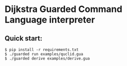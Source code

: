 # Dijkstra Guarded Command Language interpreter

## Quick start:
```console
$ pip install -r requirements.txt
$ ./guarded run examples/quclid.gua
$ ./guarded derive examples/derive.gua
```
